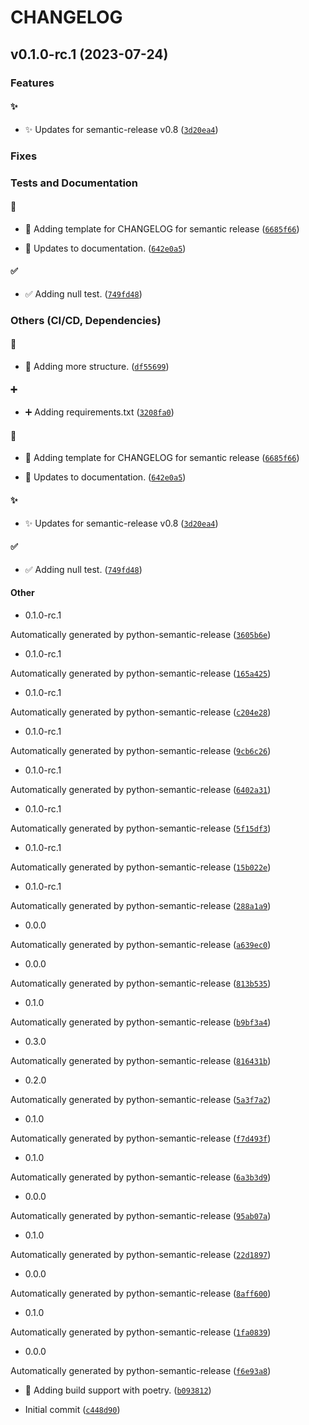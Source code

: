 # CHANGELOG




## v0.1.0-rc.1 (2023-07-24)
### Features
#### :sparkles:

* :sparkles: Updates for semantic-release v0.8 ([`3d20ea4`](https://github.com/Westfall-io/windstorm/commit/3d20ea46e6ef721cf69e68ea61c74384dc7c3ab6))

### Fixes

### Tests and Documentation

#### :memo:

* :memo: Adding template for CHANGELOG for semantic release ([`6685f66`](https://github.com/Westfall-io/windstorm/commit/6685f66b62162b03fdff96c597ebf3dd8d32eb23))

* :memo: Updates to documentation. ([`642e0a5`](https://github.com/Westfall-io/windstorm/commit/642e0a5001d8268eca5473060c440831e22f52e0))

#### :white_check_mark:

* :white_check_mark: Adding null test. ([`749fd48`](https://github.com/Westfall-io/windstorm/commit/749fd48a7b2d4f304bace4b7f17f1cc44d39c50f))

### Others (CI/CD, Dependencies)

#### :construction:

* :construction: Adding more structure. ([`df55699`](https://github.com/Westfall-io/windstorm/commit/df556997d5b53342bf84db850170e3649fdaa0d8))

#### :heavy_plus_sign:

* :heavy_plus_sign: Adding requirements.txt ([`3208fa0`](https://github.com/Westfall-io/windstorm/commit/3208fa059fea3440061aad8c1294964aeb924cb2))

#### :memo:

* :memo: Adding template for CHANGELOG for semantic release ([`6685f66`](https://github.com/Westfall-io/windstorm/commit/6685f66b62162b03fdff96c597ebf3dd8d32eb23))

* :memo: Updates to documentation. ([`642e0a5`](https://github.com/Westfall-io/windstorm/commit/642e0a5001d8268eca5473060c440831e22f52e0))

#### :sparkles:

* :sparkles: Updates for semantic-release v0.8 ([`3d20ea4`](https://github.com/Westfall-io/windstorm/commit/3d20ea46e6ef721cf69e68ea61c74384dc7c3ab6))

#### :white_check_mark:

* :white_check_mark: Adding null test. ([`749fd48`](https://github.com/Westfall-io/windstorm/commit/749fd48a7b2d4f304bace4b7f17f1cc44d39c50f))

#### Other

* 0.1.0-rc.1

Automatically generated by python-semantic-release ([`3605b6e`](https://github.com/Westfall-io/windstorm/commit/3605b6ef93e740a2c6f0fa78825403c0bd67062a))

* 0.1.0-rc.1

Automatically generated by python-semantic-release ([`165a425`](https://github.com/Westfall-io/windstorm/commit/165a425bbe270acb69475107c07dee9c6969e456))

* 0.1.0-rc.1

Automatically generated by python-semantic-release ([`c204e28`](https://github.com/Westfall-io/windstorm/commit/c204e287607c1280cc9528a5b897d482ae85e3df))

* 0.1.0-rc.1

Automatically generated by python-semantic-release ([`9cb6c26`](https://github.com/Westfall-io/windstorm/commit/9cb6c26e7e4581ce368b1c6430f8ee5280657bac))

* 0.1.0-rc.1

Automatically generated by python-semantic-release ([`6402a31`](https://github.com/Westfall-io/windstorm/commit/6402a31eec8bd3ae2f1a4796ffcf4ca83777d051))

* 0.1.0-rc.1

Automatically generated by python-semantic-release ([`5f15df3`](https://github.com/Westfall-io/windstorm/commit/5f15df36788f2393daddd02e51679ad9ec7a52c8))

* 0.1.0-rc.1

Automatically generated by python-semantic-release ([`15b022e`](https://github.com/Westfall-io/windstorm/commit/15b022e87c831134a6354a3a683b8a38d152e50e))

* 0.1.0-rc.1

Automatically generated by python-semantic-release ([`288a1a9`](https://github.com/Westfall-io/windstorm/commit/288a1a9b7287143eaea1839a99e693020c8e25f2))

* 0.0.0

Automatically generated by python-semantic-release ([`a639ec0`](https://github.com/Westfall-io/windstorm/commit/a639ec0a0bb9220867f34e57ab84836578fbd859))

* 0.0.0

Automatically generated by python-semantic-release ([`813b535`](https://github.com/Westfall-io/windstorm/commit/813b535d2c2a9b04b35891782eaf441d31f1ee99))

* 0.1.0

Automatically generated by python-semantic-release ([`b9bf3a4`](https://github.com/Westfall-io/windstorm/commit/b9bf3a4647bdcde587d0c8fb0e30f55f07630925))

* 0.3.0

Automatically generated by python-semantic-release ([`816431b`](https://github.com/Westfall-io/windstorm/commit/816431baf09dacecb6dd4a7a93911b03d0d873b9))

* 0.2.0

Automatically generated by python-semantic-release ([`5a3f7a2`](https://github.com/Westfall-io/windstorm/commit/5a3f7a2455281431908d97bf71ba2c5b3fa98edd))

* 0.1.0

Automatically generated by python-semantic-release ([`f7d493f`](https://github.com/Westfall-io/windstorm/commit/f7d493f7974c3aa1b0285ec9d10928ee72a7ec77))

* 0.1.0

Automatically generated by python-semantic-release ([`6a3b3d9`](https://github.com/Westfall-io/windstorm/commit/6a3b3d9f523d0ef5a2005f8c1b84a88fa5b6f263))

* 0.0.0

Automatically generated by python-semantic-release ([`95ab07a`](https://github.com/Westfall-io/windstorm/commit/95ab07acab4f098929c21ed54f799affa1873e48))

* 0.1.0

Automatically generated by python-semantic-release ([`22d1897`](https://github.com/Westfall-io/windstorm/commit/22d18974d9d23933433ed4a4ed5b174af7fb54ed))

* 0.0.0

Automatically generated by python-semantic-release ([`8aff600`](https://github.com/Westfall-io/windstorm/commit/8aff6005785f268233804a61d2fbe6513da018bc))

* 0.1.0

Automatically generated by python-semantic-release ([`1fa0839`](https://github.com/Westfall-io/windstorm/commit/1fa083970f9adb72540e17448ce921a9427830c1))

* 0.0.0

Automatically generated by python-semantic-release ([`f6e93a8`](https://github.com/Westfall-io/windstorm/commit/f6e93a84018f378bf4e0efc2e5b4a04947533374))

* :tada: Adding build support with poetry. ([`b093812`](https://github.com/Westfall-io/windstorm/commit/b093812e6fe5454868507ba23683fe25dc3deded))

* Initial commit ([`c448d90`](https://github.com/Westfall-io/windstorm/commit/c448d90fc3d71a1428867f7c1608b1c7c0b8bfe9))
